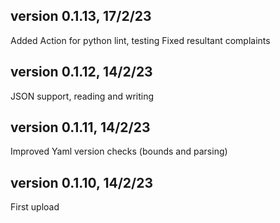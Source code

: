 ## version 0.1.13, 17/2/23
Added Action for python lint, testing
Fixed resultant complaints
## version 0.1.12, 14/2/23
JSON support, reading and writing
## version 0.1.11, 14/2/23
Improved Yaml version checks (bounds and parsing)
## version 0.1.10, 14/2/23
First upload
